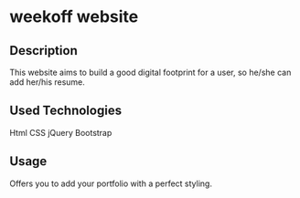# weekoff website


## Description

This website aims to build a good digital footprint for a user, so he/she can add her/his resume.

## Used Technologies

Html
CSS
jQuery
Bootstrap

## Usage

Offers you to add your portfolio with a perfect styling.




